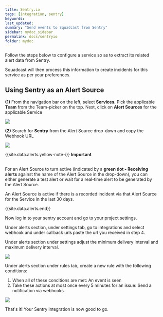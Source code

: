 ```yaml
---
title: Sentry.io
tags: [integration, sentry]
keywords: 
last_updated: 
summary: "Send events to Squadcast from Sentry"
sidebar: mydoc_sidebar
permalink: docs/sentryio
folder: mydoc
---
```


Follow the steps below to configure a service so as to extract its related alert data from Sentry.
 
Squadcast will then process this information to create incidents for this service as per your preferences.

## Using Sentry as an Alert Source

**(1)** From the navigation bar on the left, select **Services**. Pick the applicable **Team** from the Team-picker on the top. Next, click on **Alert Sources** for the applicable Service

![](images/alert_source_1.png)

**(2)** Search for **Sentry** from the Alert Source drop-down and copy the Webhook URL

![](images/sentry_1.png)

{{site.data.alerts.yellow-note-i}}
<b>Important</b><br/><br/>
<p>For an Alert Source to turn active (indicated by a <b>green dot - Receiving alerts</b> against the name of the Alert Source in the drop-down), you can either generate a test alert or wait for a real-time alert to be generated by the Alert Source.</p>
<p>An Alert Source is active if there is a recorded incident via that Alert Source for the Service in the last 30 days.</p>
{{site.data.alerts.end}}

Now log in to your sentry account and go to your project settings.

Under alerts section, under settings tab, go to integrations and select webhook and under callback urls paste the url you received in step 4.

Under alerts section under settings adjust the minimum delivery interval and maximum delivery interval.

![](images/sentry_2.png)

Under alerts section under rules tab, create a new rule with the following conditions:

1. When all of these conditions are met: An event is seen
2. Take these actions at most once every 5 minutes for an issue: Send a notification via webhooks

![](images/sentry_3.png)

That's it! Your Sentry integration is now good to go.